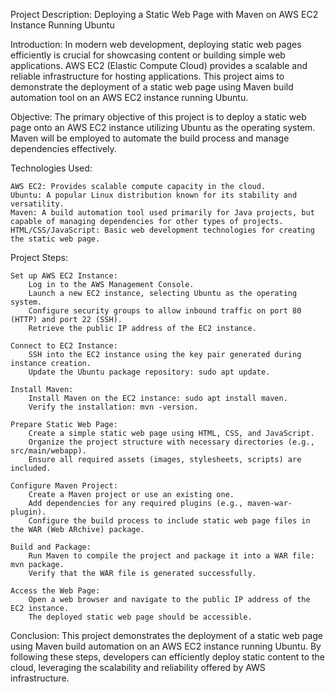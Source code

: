 Project Description: Deploying a Static Web Page with Maven on AWS EC2 Instance Running Ubuntu

Introduction:
In modern web development, deploying static web pages efficiently is crucial for showcasing content or building simple web applications. AWS EC2 (Elastic Compute Cloud) provides a scalable and reliable infrastructure for hosting applications. This project aims to demonstrate the deployment of a static web page using Maven build automation tool on an AWS EC2 instance running Ubuntu.

Objective:
The primary objective of this project is to deploy a static web page onto an AWS EC2 instance utilizing Ubuntu as the operating system. Maven will be employed to automate the build process and manage dependencies effectively.

Technologies Used:

    AWS EC2: Provides scalable compute capacity in the cloud.
    Ubuntu: A popular Linux distribution known for its stability and versatility.
    Maven: A build automation tool used primarily for Java projects, but capable of managing dependencies for other types of projects.
    HTML/CSS/JavaScript: Basic web development technologies for creating the static web page.

Project Steps:

    Set up AWS EC2 Instance:
        Log in to the AWS Management Console.
        Launch a new EC2 instance, selecting Ubuntu as the operating system.
        Configure security groups to allow inbound traffic on port 80 (HTTP) and port 22 (SSH).
        Retrieve the public IP address of the EC2 instance.

    Connect to EC2 Instance:
        SSH into the EC2 instance using the key pair generated during instance creation.
        Update the Ubuntu package repository: sudo apt update.

    Install Maven:
        Install Maven on the EC2 instance: sudo apt install maven.
        Verify the installation: mvn -version.

    Prepare Static Web Page:
        Create a simple static web page using HTML, CSS, and JavaScript.
        Organize the project structure with necessary directories (e.g., src/main/webapp).
        Ensure all required assets (images, stylesheets, scripts) are included.

    Configure Maven Project:
        Create a Maven project or use an existing one.
        Add dependencies for any required plugins (e.g., maven-war-plugin).
        Configure the build process to include static web page files in the WAR (Web ARchive) package.

    Build and Package:
        Run Maven to compile the project and package it into a WAR file: mvn package.
        Verify that the WAR file is generated successfully.

    Access the Web Page:
        Open a web browser and navigate to the public IP address of the EC2 instance.
        The deployed static web page should be accessible.

Conclusion:
This project demonstrates the deployment of a static web page using Maven build automation on an AWS EC2 instance running Ubuntu. By following these steps, developers can efficiently deploy static content to the cloud, leveraging the scalability and reliability offered by AWS infrastructure.
